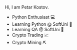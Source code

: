 Hi, I am Petar Kostov. 
- Python Enthusiast 💻
- Learning Python @ SoftUni 🐍
- Learning QA @ SoftUni 🐛
- Crypto Trading 📈
- Crypto Mining ⛏



<!--
**PetarKostow/PetarKostow** is a ✨ _special_ ✨ repository because its `README.md` (this file) appears on your GitHub profile.

Here are some ideas to get you started:

- 🔭 I’m currently working on ...
- 🌱 I’m currently learning ...
- 👯 I’m looking to collaborate on ...
- 🤔 I’m looking for help with ...
- 💬 Ask me about ...
- 📫 How to reach me: ...
- 😄 Pronouns: ...
- ⚡ Fun fact: ...
-->
